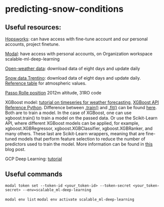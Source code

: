 # predicting-snow-conditions

## Useful resources:
[Hopsworks](https://www.hopsworks.ai/): can have access with fine-tune account and our personal accounts, project finetune.

[Modal](https://modal.com/): have access with personal accounts, on Organization workspace scalable-ml-deep-learning

[Open-weather data](https://open-meteo.com/en/docs#latitude=46.2979&longitude=11.7871&hourly=temperature_2m,relativehumidity_2m,dewpoint_2m,apparent_temperature,precipitation,rain,showers,snowfall,snow_depth,freezinglevel_height,visibility&models=best_match&daily=temperature_2m_max,temperature_2m_min,precipitation_sum,rain_sum,showers_sum,snowfall_sum,precipitation_hours&current_weather=true&timezone=auto&past_days=61): download data of eight days and update daily

[Snow data Trentino](https://dati.trentino.it/dataset/dati-recenti-dei-campi-neve/resource/0bbde12d-348d-43ea-8a30-078d59df5188): download data of eight days and update daily. [Reference table](http://content.meteotrentino.it/neve-ghiacci/Husky/mod1/legenda-mod1.pdf) for atmospheric values.

[Passo Rolle position](https://goo.gl/maps/G3Qw8WNvZ19ojKEK7) 2012m altitude, 31RO code

XGBoost model: [tutorial on timeseries for weather forecasting](https://www.kaggle.com/code/robikscube/tutorial-time-series-forecasting-with-xgboost), [XGBoost API Reference Python](https://xgboost.readthedocs.io/en/latest/python/python_api.html#module-xgboost.sklearn). Difference between [.train()](https://xgboost.readthedocs.io/en/stable/python/python_api.html#module-xgboost.training) and [.fit()](https://xgboost.readthedocs.io/en/stable/python/python_api.html#module-xgboost.sklearn) can be found [here](https://stackoverflow.com/questions/47152610/what-is-the-difference-between-xgb-train-and-xgb-xgbregressor-or-xgb-xgbclassif). Both are to train a model. In the case of XGBoost, one can use xgboost.train() to train a model on the passed data. Or use the Scikit-Learn API, where different XGBoost models can be applied, for example, xgboost.XGBRegressor, xgboost.XGBClassifier, xgboost.XGBRanker, and many others. These last are Scikit-Learn wrappers, meaning that are fine-tuned models that perform feature selection to reduce the number of predictors used to train the model. More information can be found in [this](https://towardsdatascience.com/feature-selection-for-machine-learning-in-python-wrapper-methods-2b5e27d2db31) blog post.

GCP Deep Learning: [tutorial](https://medium.com/google-cloud/how-to-run-deep-learning-models-on-google-cloud-platform-in-6-steps-4950a57acfa5)

## Useful commands

`modal token set --token-id <your_token-id> --token-secret <your_token-secret> --env=scalable_ml-deep-learning`

`modal env list`
`modal env activate scalable_ml-deep-learning`
